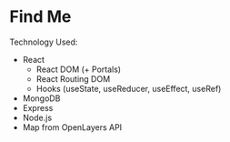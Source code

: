 # Find Me

Technology Used:

- React
  - React DOM (+ Portals)
  - React Routing DOM
  - Hooks (useState, useReducer, useEffect, useRef)
- MongoDB
- Express
- Node.js
- Map from OpenLayers API
